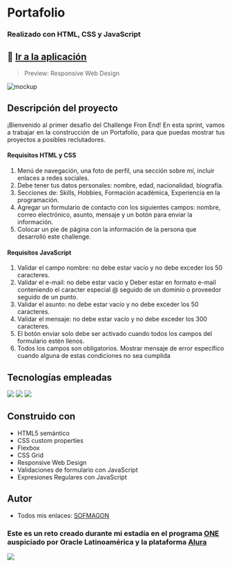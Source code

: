 # Portafolio

### Realizado con HTML, CSS y JavaScript

## 🚀 [Ir a la aplicación](https://sofmagon.github.io/portafolio-one/)

> Preview: Responsive Web Design

![mockup](https://i.ibb.co/17cxxHf/Portafolio-RWD.jpg)

## Descripción del proyecto
<p align="justify">
¡Bienvenido al primer desafío del Challenge Fron End! En esta sprint, vamos a trabajar en la construcción de un Portafolio, para que puedas mostrar tus proyectos a posibles reclutadores.
</p>

#### Requisitos HTML y CSS
1. Menú de navegación, una foto de perfil, una sección sobre mí, incluir enlaces a redes sociales.
2. Debe tener tus datos personales: nombre, edad, nacionalidad, biografía.
3. Secciones de: Skills, Hobbies, Formación académica, Experiencia en la programación.
4. Agregar un formulario de contacto con los siguientes campos: nombre, correo electrónico, asunto, mensaje y un botón para enviar la información.
5. Colocar un pie de página con la información de la persona que desarrolló este challenge.

#### Requisitos JavaScript
1. Validar el campo nombre: no debe estar vacío y no debe exceder los 50 caracteres.
2. Validar el e-mail: no debe estar vacío y Deber estar en formato e-mail conteniendo el caracter especial @ seguido de un dominio o proveedor seguido de un punto.
3. Validar el asunto: no debe estar vacío y no debe exceder los 50 caracteres.
4. Validar el mensaje: no debe estar vacío y no debe exceder los 300 caracteres.
5. El botón enviar solo debe ser activado cuando todos los campos del formulario estén llenos.
6. Todos los campos son obligatorios. Mostrar mensaje de error específico cuando alguna de estas condiciones no sea cumplida


## Tecnologías empleadas
<div>
	<img src="https://img.shields.io/badge/HTML5-E34F26?style=for-the-badge&logo=html5&logoColor=white">
	<img src="https://img.shields.io/badge/CSS3-1572B6?style=for-the-badge&logo=css3&logoColor=white">
	<img src="https://img.shields.io/badge/JavaScript-F7DF1E?style=for-the-badge&logo=javascript&logoColor=black">
</div>

## Construido con
- HTML5 semántico
- CSS custom properties
- Flexbox
- CSS Grid
- Responsive Web Design
- Validaciones de formulario con JavaScript
- Expresiones Regulares con JavaScript

## Autor
- Todos mis enlaces: [SOFMAGON](https://beacons.ai/sofmagon)

### **Este es un reto creado durante mi estadía en el programa [ONE](https://www.oracle.com/mx/education/oracle-next-education/) auspiciado por Oracle Latinoamérica y la plataforma [Alura](https://www.aluracursos.com)**

![](https://i.ibb.co/qkSRHGP/one-alura.jpg) 
